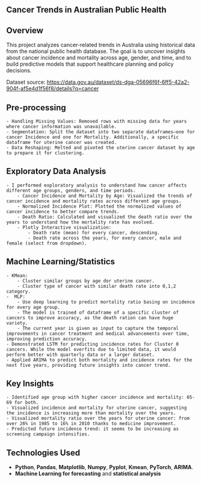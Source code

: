 ## **Cancer Trends in Australian Public Health**


## **Overview**
This project analyzes cancer-related trends in Australia using historical data from the national public health database. The goal is to uncover insights about cancer incidence and mortality across age, gender, and time, and to build predictive models that support healthcare planning and policy decisions.

Dataset source: https://data.gov.au/dataset/ds-dga-05696f6f-6ff5-42a2-904f-af5e4d1f56f8/details?q=cancer

## **Pre-processing**
    - Handling Missing Values: Removed rows with missing data for years where cancer information was unavailable.
    - Segmentation: Split the dataset into two separate dataframes—one for cancer Incidence and one for Mortality. Additionally, a specific dataframe for uterine cancer was created.
    - Data Reshaping: Melted and pivoted the uterine cancer dataset by age to prepare it for clustering.

## **Exploratory Data Analysis**
    - I performed exploratory analysis to understand how cancer affects different age groups, genders, and time periods.
        - Cancer Incidence and Mortality by Age: Visualized the trends of cancer incidence and mortality rates across different age groups.
        - Normalized Incidence Plot: Plotted the normalized values of cancer incidence to better compare trends.
        - Death Ratio: Calculated and visualized the death ratio over the years to understand how the mortality rate has evolved.
        - Plotly Interactive visualization:
            - Death rate (mean) for every cancer, descending.
            - Death rate across the years, for every cancer, male and female (select from dropdown).

## **Machine Learning/Statistics**
    - KMean:
        - Cluster similar groups by age dor uterine cancer.
        - Cluster type of cancer with similar death rate into 0,1,2 category. 
    -  MLP:
        - Use deep learning to predict mortality ratio basing on incidence for every age group.
        - The model is trained of dataframe of a specific cluster of cancers to improve accuracy, as the death ration can have huge variety. 
        - The current year is given as input to capture the temporal improvements in cancer treatment and medical advancements over time, improving prediction accuracy.
    - Demonstrated LSTM for predicting incidence rates for Cluster 0 cancers. While the model overfits due to limited data, it would perform better with quarterly data or a larger dataset.
    - Applied ARIMA to predict both mortality and incidence rates for the next five years, providing future insights into cancer trend.

## **Key Insights** 
    - Identified age group with higher cancer incidence and mortality: 65-69 for both.
    - Visualized incidence and mortality for uterine cancer, suggesting the incidence is increasing more than mortality over the years.
    - Visualized mortality ratio over the years for uterine cancer: from over 26% in 1985 to 16% in 2010 thanks to medicine improvement.
    - Predicted future incidence trend: it seems to be increasing as screening campaign intensifies.

## **Technologies Used**
- **Python**, **Pandas**, **Matplotlib**, **Numpy**, **Pyplot**, **Kmean**, **PyTorch**, **ARIMA**.
 - **Machine Learning for forecasting** and **statistical analysis**
